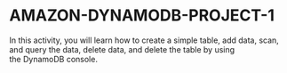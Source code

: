 # AMAZON-DYNAMODB-PROJECT-1
In this activity, you will learn how to create a simple table, add data, scan, and query the data, delete data, and delete the table by using the DynamoDB console.
